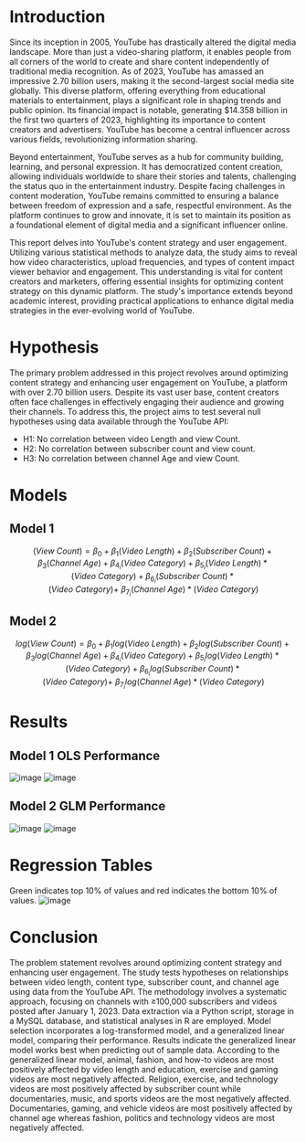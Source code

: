 # Introduction
Since its inception in 2005, YouTube has drastically altered the digital media landscape. More than just a video-sharing platform, it enables people from all corners of the world to create and share content independently of traditional media recognition. As of 2023, YouTube has amassed an impressive 2.70 billion users, making it the second-largest social media site globally. This diverse platform, offering everything from educational materials to entertainment, plays a significant role in shaping trends and public opinion. Its financial impact is notable, generating $14.358 billion in the first two quarters of 2023, highlighting its importance to content creators and advertisers. YouTube has become a central influencer across various fields, revolutionizing information sharing.

Beyond entertainment, YouTube serves as a hub for community building, learning, and personal expression. It has democratized content creation, allowing individuals worldwide to share their stories and talents, challenging the status quo in the entertainment industry. Despite facing challenges in content moderation, YouTube remains committed to ensuring a balance between freedom of expression and a safe, respectful environment. As the platform continues to grow and innovate, it is set to maintain its position as a foundational element of digital media and a significant influencer online.

This report delves into YouTube's content strategy and user engagement. Utilizing various statistical methods to analyze data, the study aims to reveal how video characteristics, upload frequencies, and types of content impact viewer behavior and engagement. This understanding is vital for content creators and marketers, offering essential insights for optimizing content strategy on this dynamic platform. The study's importance extends beyond academic interest, providing practical applications to enhance digital media strategies in the ever-evolving world of YouTube.

# Hypothesis 
The primary problem addressed in this project revolves around optimizing content strategy and enhancing user engagement on YouTube, a platform with over 2.70 billion users. Despite its vast user base, content creators often face challenges in effectively engaging their audience and growing their channels. To address this, the project aims to test several null hypotheses using data available through the YouTube API:
* H1: No correlation between video Length and view Count.
* H2: No correlation between subscriber count and view count.
* H3: No correlation between channel Age and view Count.

# Models

## Model 1
$$\left(View\ Count\right)=\beta_0+\beta_1\left(Video\ Length\right)+\beta_2\left(Subscriber\ Count\right)+\beta_3\left(Channel\ Age\right)+\beta_{4_i}\left(Video\
Category\right) +\beta_{5_i}\left(Video\ Length\right)\ast\left(Video\ Category\right)+\beta_{6_i}\left(Subscriber\ Count\right)\ast\left(Video\ Category\right)+\ \beta_{7_i}\left(Channel\ 
Age\right)\ast\left(Video\ Category\right)$$

## Model 2
$$log\left(View\ Count\right)=\beta_0+\beta_1log\left(Video\ Length\right)+\beta_2log\left(Subscriber\ Count\right)+\beta_3log\left(Channel\ Age\right)+\beta_{4_i}\left(Video\ Category\right)+\beta_{5_i}log\left(Video\ Length\right)\ast\left(Video\ Category\right)+\beta_{6_i}log\left(Subscriber\ Count\right)\ast\left(Video\ Category\right)+\
\beta_{7_i}log\left(Channel\ Age\right)\ast\left(Video\ Category\right)$$

# Results
## Model 1 OLS Performance
![image](https://github.com/aleemkirk/Youtube-Channel-Performance/assets/24708127/aa0b337d-0518-49a5-a170-0686ddfa53f0)
![image](https://github.com/aleemkirk/Youtube-Channel-Performance/assets/24708127/03191fd9-0936-4cb3-93f3-447be9aaf39b)



## Model 2 GLM Performance
![image](https://github.com/aleemkirk/Youtube-Channel-Performance/assets/24708127/7c5c9b8c-9406-4ed8-b2b7-7ed473d8e747)
![image](https://github.com/aleemkirk/Youtube-Channel-Performance/assets/24708127/e9a2d123-1e18-4aea-8f9a-a38d294bf9ff)

# Regression Tables
Green indicates top 10% of values and red indicates the bottom 10% of values. 
![image](https://github.com/aleemkirk/Youtube-Channel-Performance/assets/24708127/c4e0a6bf-99e4-4f77-ab24-a8c39372ac82)

# Conclusion 
The problem statement revolves around optimizing content strategy and enhancing user engagement. The study tests hypotheses on relationships between video length, content type, subscriber count, and channel age using data from the YouTube API.
The methodology involves a systematic approach, focusing on channels with ≥100,000 subscribers and videos posted after January 1, 2023. Data extraction via a Python script, storage in a MySQL database, and statistical analyses in R are employed. Model selection incorporates a log-transformed model, and a generalized linear model, comparing their performance. Results indicate the generalized linear model works best when predicting out of sample data. According to the generalized linear model, animal, fashion, and how-to videos are most positively affected by video length and education, exercise and gaming videos are most negatively affected. Religion, exercise, and technology videos are most positively affected by subscriber count while documentaries, music, and sports videos are the most negatively affected. Documentaries, gaming, and vehicle videos are most positively affected by channel age whereas fashion, politics and technology videos are most negatively affected. 












